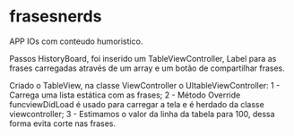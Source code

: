 # frasesnerds

APP IOs com conteudo humoristico.

Passos
HistoryBoard, foi inserido um TableViewController, Label para as frases carregadas através de um array e um botão de compartilhar frases.

Criado o TableView, na classe ViewController o UItableViewController:
1 - Carrega uma lista estática com as frases;
2 - Método Override funcviewDidLoad é usado para carregar a tela e é herdado da classe viewcontroller;
3 - Estimamos o valor da linha da tabela para 100, dessa forma evita corte nas frases.
